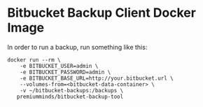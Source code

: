 # Bitbucket Backup Client Docker Image

In order to run a backup, run something like this:

    docker run --rm \
        -e BITBUCKET_USER=admin \
        -e BITBUCKET_PASSWORD=admin \
        -e BITBUCKET_BASE_URL=http://your.bitbucket.url \
        --volumes-from=<bitbucket-data-container> \
        -v ~/bitbucket-backups:/backups \
       premiumminds/bitbucket-backup-tool


